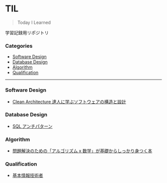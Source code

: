 # TIL<!-- omit in toc -->

> Today I Learned

学習記録用リポジトリ

### Categories<!-- omit in toc -->

- [Software Design](#software-design)
- [Database Design](#database-design)
- [Algorithm](#algorithm)
- [Qualification](#qualification)

---

### Software Design

- [Clean Architecture 達人に学ぶソフトウェアの構造と設計](/docs/software_design/clean_architecture/note.md)

### Database Design

- [SQL アンチパターン](/docs/database_design/sql_antipatterns/note.md)

### Algorithm

- [問題解決のための「アルゴリズム x 数学」が基礎からしっかり身つく本](/docs/algorithm/mathematics-algorithm/note.md)

### Qualification

- [基本情報技術者](/docs/qualifications/fe/note.md)
